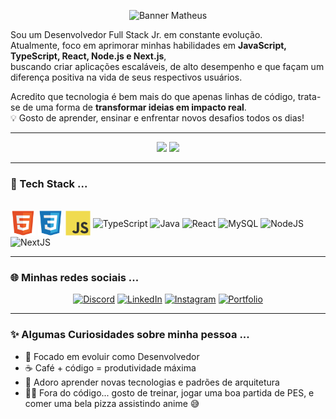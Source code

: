 <div align="center">
  <p align="center">
    <img 
      src="https://github.com/user-attachments/assets/b4444a1d-3cc8-416b-bc98-54ef56c41182"
      width="1584" 
      height="396" 
      alt="Banner Matheus" 
    />
  </p>
</div>



Sou um Desenvolvedor Full Stack Jr. em constante evolução.  
Atualmente, foco em aprimorar minhas habilidades em **JavaScript, TypeScript, React, Node.js e Next.js**,  
buscando criar aplicações escaláveis, de alto desempenho e que façam um diferença positiva na vida de seus respectivos usuários.  

Acredito que tecnologia é bem mais do que apenas linhas de código,  trata-se de uma forma de **transformar ideias em impacto real**.  
💡 Gosto de aprender, ensinar e enfrentar novos desafios todos os dias!

---

<div align="center">
  <img height="180em" src="https://github-readme-stats.vercel.app/api?username=reinaldo-matheus&show_icons=true&theme=tokyonight&include_all_commits=true&count_private=true"/>
  <img height="180em" src="https://github-readme-stats.vercel.app/api/top-langs/?username=reinaldo-matheus&layout=compact&langs_count=7&theme=tokyonight"/>
</div>

---

### 🧠 Tech Stack ...

<div style="display: inline_block"><br>
  <img align="center" alt="HTML" height="40" width="40" src="https://raw.githubusercontent.com/devicons/devicon/master/icons/html5/html5-original.svg">
 <img align="center" alt="CSS" height="40" width="40" 
       src="https://raw.githubusercontent.com/devicons/devicon/master/icons/css3/css3-original.svg">
   <img align="center" alt="JavaScript" height="40" width="40" 
       src="https://raw.githubusercontent.com/devicons/devicon/master/icons/javascript/javascript-original.svg">
  <img align="center" alt="TypeScript" height="40" width="40" src="https://cdn.jsdelivr.net/gh/devicons/devicon/icons/typescript/typescript-original.svg">
  <img align="center" alt="Java" height="40" width="40" src="https://cdn.jsdelivr.net/gh/devicons/devicon/icons/java/java-original.svg">
  <img align="center" alt="React" height="40" width="40" src="https://cdn.jsdelivr.net/gh/devicons/devicon/icons/react/react-original.svg">
  <img align="center" alt="MySQL" height="40" width="40" src="https://cdn.jsdelivr.net/gh/devicons/devicon/icons/mysql/mysql-original.svg">
  <img align="center" alt="NodeJS" height="40" width="40" src="https://cdn.jsdelivr.net/gh/devicons/devicon/icons/nodejs/nodejs-original.svg">
  <img align="center" alt="NextJS" height="40" width="40" src="https://cdn.jsdelivr.net/gh/devicons/devicon/icons/nextjs/nextjs-original.svg">
</div>

---
 ### 🌐 Minhas redes sociais ...

<div align="center">

[![Discord](https://img.shields.io/badge/Discord-7289DA?style=for-the-badge&logo=discord&logoColor=white)](https://discord.gg/matheusreinaldo_04465)
[![LinkedIn](https://img.shields.io/badge/LinkedIn-0077B5?style=for-the-badge&logo=linkedin&logoColor=white)](https://www.linkedin.com/in/matheus-reinaldo/)
[![Instagram](https://img.shields.io/badge/Instagram-E4405F?style=for-the-badge&logo=instagram&logoColor=white)](https://www.instagram.com/reinaldomatheus__)
[![Portfolio](https://img.shields.io/badge/Portfolio-000000?style=for-the-badge&logo=vercel&logoColor=white)]([https://developerporfolio.vercel.app/](https://my-fullstack-portfolio-e0ltovb5x-matheus-projects-31eaab83.vercel.app/))

</div>


---

### ✨ Algumas Curiosidades sobre minha pessoa  ...
- 🎯 Focado em evoluir como Desenvolvedor 
- ☕ Café + código = produtividade máxima  
- 🧩 Adoro aprender novas tecnologias e padrões de arquitetura  
- 🏋️‍♂️ Fora do código... gosto de treinar, jogar uma boa partida de PES, e comer uma bela pizza assistindo anime 😅  

